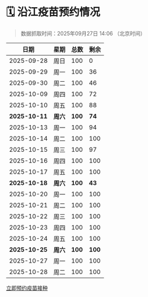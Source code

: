 # 🗓️ 沿江疫苗预约情况

> 数据抓取时间：2025年09月27日 14:06 （北京时间）

| 日期 | 星期 | 总数 | 剩余 |
|------|------|------|------|
| 2025-09-28 | 周日 | 100 | 0 |
| 2025-09-29 | 周一 | 100 | 36 |
| 2025-09-30 | 周二 | 100 | 46 |
| 2025-10-09 | 周四 | 100 | 72 |
| 2025-10-10 | 周五 | 100 | 88 |
| **2025-10-11** | **周六** | **100** | **74** |
| 2025-10-13 | 周一 | 100 | 94 |
| 2025-10-14 | 周二 | 100 | 100 |
| 2025-10-15 | 周三 | 100 | 97 |
| 2025-10-16 | 周四 | 100 | 100 |
| 2025-10-17 | 周五 | 100 | 100 |
| **2025-10-18** | **周六** | **100** | **43** |
| 2025-10-20 | 周一 | 100 | 100 |
| 2025-10-21 | 周二 | 100 | 100 |
| 2025-10-22 | 周三 | 100 | 100 |
| 2025-10-23 | 周四 | 100 | 100 |
| 2025-10-24 | 周五 | 100 | 100 |
| **2025-10-25** | **周六** | **100** | **100** |
| 2025-10-27 | 周一 | 100 | 100 |
| 2025-10-28 | 周二 | 100 | 100 |


<div class="button-container">
<a class="btn" href="http://yfzweb.ishequ.net/#/login" target="_blank">立即预约疫苗接种</a>
</div>
